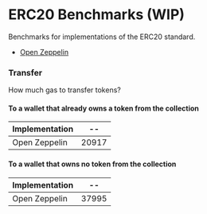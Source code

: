 # ERC20 Benchmarks (WIP)

Benchmarks for implementations of the ERC20 standard.

- [Open Zeppelin](https://github.com/OpenZeppelin/openzeppelin-contracts)

### Transfer

How much gas to transfer tokens?

#### To a wallet that already owns a token from the collection

<!-- Start transferToOwner Table -->
|Implementation|  -- |
|--------------|-----|
| Open Zeppelin|20917|
<!-- End transferToOwner Table -->

#### To a wallet that owns no token from the collection

<!-- Start transferToNonOwner Table -->
|Implementation|  -- |
|--------------|-----|
| Open Zeppelin|37995|
<!-- End transferToNonOwner Table -->
